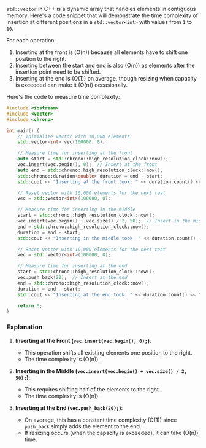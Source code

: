 `std::vector` in C++ is a dynamic array that handles elements in contiguous memory. Here's a code snippet that will demonstrate the time complexity of insertion at different positions in a `std::vector<int>` with values from `1` to `10`.

For each operation:
1. Inserting at the front is \(O(n)\) because all elements have to shift one position to the right.
2. Inserting between the start and end is also \(O(n)\) as elements after the insertion point need to be shifted.
3. Inserting at the end is \(O(1)\) on average, though resizing when capacity is exceeded can make it \(O(n)\) occasionally.

Here's the code to measure time complexity:

```cpp
#include <iostream>
#include <vector>
#include <chrono>

int main() {
    // Initialize vector with 10,000 elements
    std::vector<int> vec(100000, 0);

    // Measure time for inserting at the front
    auto start = std::chrono::high_resolution_clock::now();
    vec.insert(vec.begin(), 0);  // Insert at the front
    auto end = std::chrono::high_resolution_clock::now();
    std::chrono::duration<double> duration = end - start;
    std::cout << "Inserting at the front took: " << duration.count() << " seconds\n";

    // Reset vector with 10,000 elements for the next test
    vec = std::vector<int>(100000, 0);

    // Measure time for inserting in the middle
    start = std::chrono::high_resolution_clock::now();
    vec.insert(vec.begin() + vec.size() / 2, 50);  // Insert in the middle
    end = std::chrono::high_resolution_clock::now();
    duration = end - start;
    std::cout << "Inserting in the middle took: " << duration.count() << " seconds\n";

    // Reset vector with 10,000 elements for the next test
    vec = std::vector<int>(100000, 0);

    // Measure time for inserting at the end
    start = std::chrono::high_resolution_clock::now();
    vec.push_back(20);  // Insert at the end
    end = std::chrono::high_resolution_clock::now();
    duration = end - start;
    std::cout << "Inserting at the end took: " << duration.count() << " seconds\n";

    return 0;
}

```

### Explanation

1. **Inserting at the Front (`vec.insert(vec.begin(), 0);`)**:
   - This operation shifts all existing elements one position to the right.
   - The time complexity is \(O(n)\).

2. **Inserting in the Middle (`vec.insert(vec.begin() + vec.size() / 2, 50);`)**:
   - This requires shifting half of the elements to the right.
   - The time complexity is \(O(n)\).

3. **Inserting at the End (`vec.push_back(20);`)**:
   - On average, this has a constant time complexity \(O(1)\) since `push_back` simply adds the element to the end.
   - If resizing occurs (when the capacity is exceeded), it can take \(O(n)\) time.

